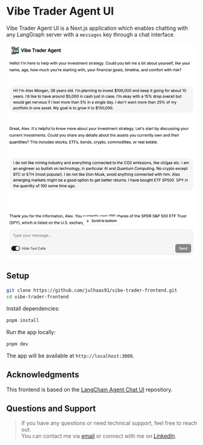 # Vibe Trader Agent UI

Vibe Trader Agent UI is a Next.js application which enables chatting with any LangGraph server with a `messages` key through a chat interface.

![Frontend](static/screenshot.png)

## Setup

```bash
git clone https://github.com/julhaas91/vibe-trader-frontend.git
cd vibe-trader-frontend
```

Install dependencies:

```bash
pnpm install
```

Run the app locally:

```bash
pnpm dev
```

The app will be available at `http://localhost:3000`.

## Acknowledgments

This frontend is based on the [LangChain Agent Chat UI](https://github.com/langchain-ai/agent-chat-ui) repository.

## Questions and Support

> If you have any questions or need technical support, feel free to reach out.  
> You can contact me via [email](mailto:juliushaas91@gmail.com) or connect with me on [LinkedIn](https://www.linkedin.com/in/jh91/).
